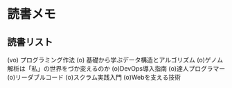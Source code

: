 # 読書メモ
## 読書リスト
(vo) プログラミング作法
(o) 基礎から学ぶデータ構造とアルゴリズム
(o)ゲノム解析は「私」の世界をづか変えるのか
(o)DevOps導入指南
(o)達人プログラマー
(o)リーダブルコード
(o)スクラム実践入門
(o)Webを支える技術

